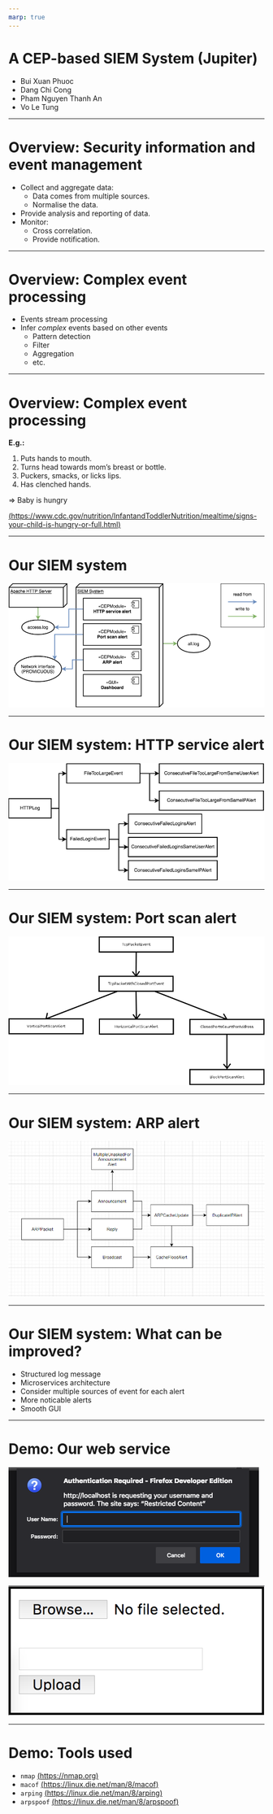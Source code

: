 ```yaml
---
marp: true
---
```


# A CEP-based SIEM System (Jupiter)

+ Bui Xuan Phuoc
+ Dang Chi Cong
+ Pham Nguyen Thanh An
+ Vo Le Tung

---

# Overview: Security information and event management

+ Collect and aggregate data:
    + Data comes from multiple sources.
    + Normalise the data.
+ Provide analysis and reporting of data.
+ Monitor:
    + Cross correlation.
    + Provide notification.

---

# Overview: Complex event processing

+ Events stream processing
+ Infer *complex* events based on other events
    + Pattern detection
    + Filter
    + Aggregation
    + etc.

---

# Overview: Complex event processing

**E.g.:**

1. Puts hands to mouth.
2. Turns head towards mom’s breast or bottle.
3. Puckers, smacks, or licks lips.
3. Has clenched hands.

=> Baby is hungry

[(https://www.cdc.gov/nutrition/InfantandToddlerNutrition/mealtime/signs-your-child-is-hungry-or-full.html)](https://www.cdc.gov/nutrition/InfantandToddlerNutrition/mealtime/signs-your-child-is-hungry-or-full.html)

---

# Our SIEM system

![](images/SIEMArchitecture.png)

---

# Our SIEM system: HTTP service alert

![](images/HTTPHierarchy.png)

---

# Our SIEM system: Port scan alert

![](images/PortScanHierarchy.png)

---

# Our SIEM system: ARP alert

![](images/ARPEventHierarchy.png)

---

# Our SIEM system: What can be improved?

+ Structured log message
+ Microservices architecture
+ Consider multiple sources of event for each alert
+ More noticable alerts
+ Smooth GUI

---

# Demo: Our web service

![](images/HTTPServiceLogin.png)

![](images/HTTPServiceForm.png)

---

# Demo: Tools used

+ `nmap` [(https://nmap.org)](https://nmap.org)
+ `macof` [(https://linux.die.net/man/8/macof)](https://linux.die.net/man/8/macof)
+ `arping` [(https://linux.die.net/man/8/arping)](https://linux.die.net/man/8/arping)
+ `arpspoof` [(https://linux.die.net/man/8/arpspoof)](https://linux.die.net/man/8/arpspoof)